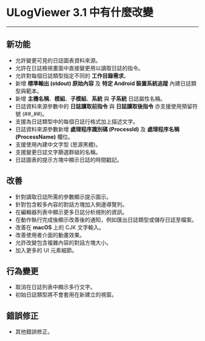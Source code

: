 ﻿# ULogViewer 3.1 中有什麼改變
 ---

## 新功能
+ 允許變更可見的日誌圖表資料來源。
+ 允許在日誌檢視畫面中直接變更用以讀取日誌的指令。
+ 允許對每個日誌類型指定不同的 **工作目錄需求**。
+ 新增 **標準輸出 (stdout) 原始內容** 及 **特定 Android 裝置系統追蹤** 內建日誌類型與範本。
+ 新增 **主機名稱**、**模組**、**子模組**、**系統** 與 **子系統** 日誌屬性名稱。
+ 日誌資料來源參數中的 **日誌讀取前指令** 與 **日誌讀取後指令** 亦支援使用預留符號 (##_##)。
+ 支援為日誌類型中的每個日誌行格式加上描述文字。
+ 日誌資料來源參數新增 **處理程序識別碼 (ProcessId)** 及 **處理程序名稱 (ProcessName)** 欄位。
+ 支援使用內建中文字型 (思源黑體)。
+ 支援變更日誌文字篩選群組的名稱。
+ 日誌圖表的提示方塊中顯示日誌的時間戳記。

## 改善
+ 針對讀取日誌所需的參數顯示提示圖示。
+ 針對包含較多內容的對話方塊加入側邊導覽列。
+ 在編輯器列表中顯示更多日誌分析規則的資訊。
+ 在動作執行完成後顯示改善後的通知，例如匯出日誌類型或儲存日誌至檔案。
+ 改善在 **macOS** 上的 CJK 文字輸入。
+ 改善使用者介面的動畫效果。
+ 允許改變包含複雜內容的對話方塊大小。
+ 加入更多的 UI 元素細節。

## 行為變更
+ 取消在日誌列表中顯示多行文字。
+ 初始日誌類型將不會套用在新建立的視窗。

## 錯誤修正
+ 其他錯誤修正。